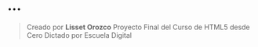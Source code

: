 # ...

> Creado por **Lisset Orozco**
> Proyecto Final del Curso de HTML5 desde Cero
> Dictado por Escuela Digital

```
```